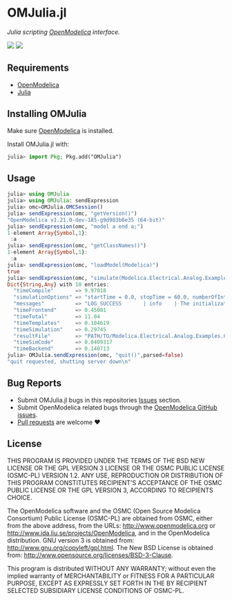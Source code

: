 # OMJulia.jl

*Julia scripting [OpenModelica](https://openmodelica.org/) interface.*

[![][docs-dev-img]][docs-dev-url] [![][GHA-test-img]][GHA-test-url]

## Requirements

  - [OpenModelica](https://www.openmodelica.org/)
  - [Julia](https://julialang.org/)

## Installing OMJulia

Make sure [OpenModelica](https://openmodelica.org/) is installed.

Install OMJulia.jl with:

```julia
julia> import Pkg; Pkg.add("OMJulia")
```

## Usage

```julia
julia> using OMJulia
julia> using OMJulia: sendExpression
julia> omc=OMJulia.OMCSession()
julia> sendExpression(omc, "getVersion()")
"OpenModelica v1.21.0-dev-185-g9d983b8e35 (64-bit)"
julia> sendExpression(omc, "model a end a;")
1-element Array{Symbol,1}:
 :a
julia> sendExpression(omc, "getClassNames()")
1-element Array{Symbol,1}:
 :a
julia> sendExpression(omc, "loadModel(Modelica)")
true
julia> sendExpression(omc, "simulate(Modelica.Electrical.Analog.Examples.CauerLowPassAnalog)")
Dict{String,Any} with 10 entries:
  "timeCompile"       => 9.97018
  "simulationOptions" => "startTime = 0.0, stopTime = 60.0, numberOfIntervals = 500, tolerance = 1e-006, method = 'dassl', fileNamePrefix = 'Modelica.Electrical.Analog.Examples.CauerLowPassAnalog', options = '', outputFormat = 'mat', variableFilter = '.*', cflags = '', simflags = ''"
  "messages"          => "LOG_SUCCESS       | info    | The initialization finished successfully without homotopy method.\nLOG_SUCCESS       | info    | The simulation finished successfully.\n"
  "timeFrontend"      => 0.45081
  "timeTotal"         => 11.04
  "timeTemplates"     => 0.104619
  "timeSimulation"    => 0.29745
  "resultFile"        => "PATH/TO/Modelica.Electrical.Analog.Examples.CauerLowPassAnalog_res.mat"
  "timeSimCode"       => 0.0409317
  "timeBackend"       => 0.140713
julia> OMJulia.sendExpression(omc, "quit()",parsed=false)
"quit requested, shutting server down\n"
```

## Bug Reports

  - Submit OMJulia.jl bugs in this repositories [Issues](../../issues) section.
  - Submit OpenModelica related bugs through the [OpenModelica GitHub issues](https://github.com/OpenModelica/OpenModelica/issues/new).
  - [Pull requests](../../pulls) are welcome ❤️

## License

THIS PROGRAM IS PROVIDED UNDER THE TERMS OF THE BSD NEW LICENSE OR THE
GPL VERSION 3 LICENSE OR THE OSMC PUBLIC LICENSE (OSMC-PL) VERSION 1.2.
ANY USE, REPRODUCTION OR DISTRIBUTION OF THIS PROGRAM CONSTITUTES
RECIPIENT'S ACCEPTANCE OF THE OSMC PUBLIC LICENSE OR THE GPL VERSION 3,
ACCORDING TO RECIPIENTS CHOICE.

The OpenModelica software and the OSMC (Open Source Modelica Consortium)
Public License (OSMC-PL) are obtained from OSMC, either from the above
address, from the URLs: http://www.openmodelica.org or
http://www.ida.liu.se/projects/OpenModelica, and in the OpenModelica
distribution. GNU version 3 is obtained from:
http://www.gnu.org/copyleft/gpl.html. The New BSD License is obtained from:
http://www.opensource.org/licenses/BSD-3-Clause.

This program is distributed WITHOUT ANY WARRANTY; without even the implied
warranty of MERCHANTABILITY or FITNESS FOR A PARTICULAR PURPOSE, EXCEPT AS
EXPRESSLY SET FORTH IN THE BY RECIPIENT SELECTED SUBSIDIARY LICENSE
CONDITIONS OF OSMC-PL.

[docs-dev-img]: https://img.shields.io/badge/docs-dev-blue.svg
[docs-dev-url]: https://OpenModelica.github.io/OMJulia.jl/dev/

[GHA-test-img]: https://github.com/OpenModelica/OMJulia.jl/actions/workflows/Test.yml/badge.svg?branch=master
[GHA-test-url]: https://github.com/OpenModelica/OMJulia.jl/actions/workflows/Test.yml

